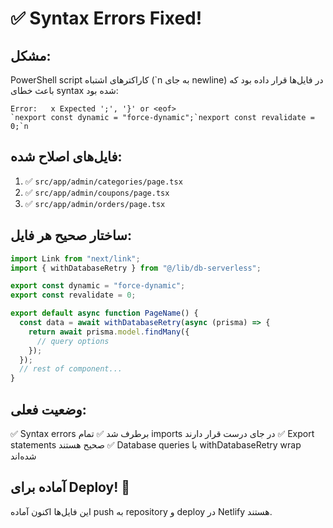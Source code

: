 # ✅ Syntax Errors Fixed!

## مشکل:
PowerShell script کاراکترهای اشتباه (`n به جای newline) در فایل‌ها قرار داده بود که باعث خطای syntax شده بود:
```
Error:   x Expected ';', '}' or <eof>
`nexport const dynamic = "force-dynamic";`nexport const revalidate = 0;`n
```

## فایل‌های اصلاح شده:
1. ✅ `src/app/admin/categories/page.tsx`
2. ✅ `src/app/admin/coupons/page.tsx`  
3. ✅ `src/app/admin/orders/page.tsx`

## ساختار صحیح هر فایل:
```typescript
import Link from "next/link";
import { withDatabaseRetry } from "@/lib/db-serverless";

export const dynamic = "force-dynamic";
export const revalidate = 0;

export default async function PageName() {
  const data = await withDatabaseRetry(async (prisma) => {
    return await prisma.model.findMany({
      // query options
    });
  });
  // rest of component...
}
```

## وضعیت فعلی:
✅ Syntax errors برطرف شد
✅ تمام imports در جای درست قرار دارند
✅ Export statements صحیح هستند
✅ Database queries با withDatabaseRetry wrap شده‌اند

## آماده برای Deploy! 🚀

این فایل‌ها اکنون آماده push به repository و deploy در Netlify هستند.